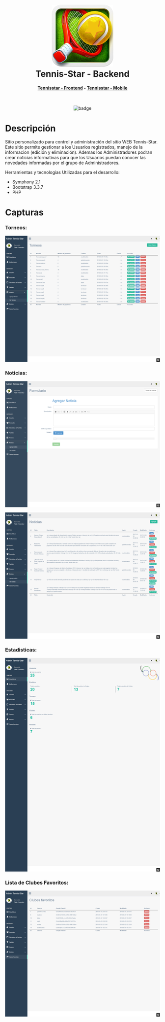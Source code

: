 <h1 align="center">
  <br>
  <a href="https://admin-tenis.tennis-star.com"><img src="https://raw.githubusercontent.com/martinbobbio/davinci-tennisstar-frontend/master/src/assets/images/logo.png" alt="Tenisstar" width="200"></a>
  <br>
  Tennis-Star - Backend
  <br>
</h1>
<h4 align="center">
  <a href="https://github.com/martinbobbio/davinci-tennisstar-backend">Tennisstar - Frontend</a>
   -  
  <a href="https://github.com/martinbobbio/davinci-tennisstar-mobile">Tennisstar - Mobile</a>
</h4>

<br>
<p align="center">
    <img src="https://forthebadge.com/images/badges/built-with-love.svg" alt="badge">
</p>


# Descripción

Sitio personalizado para control y administración del sitio WEB Tennis-Star.
Este sitio permite gestionar a los Usuarios registrados, manejo de la informacion (edición y eliminación).
Ademas los Administradores podran crear noticias informativas para que los Usuarios puedan conocer las novedades informadas por el grupo de Administradores.

Herramientas y tecnologias Utilizadas para el desarrollo:
* Symphony 2.1
* Bootstrap 3.3.7
* PHP

# Capturas

### Torneos:

![Image of tournament](web/images/screen-tournamet.png)

### Noticias:

![Image of notice](web/images/screen-notice.png)

![Image of notice2](web/images/screen-notice2.png)

### Estadisticas:

![Image of stats](web/images/screen-stats.png)

### Lista de Clubes Favoritos:

![Image of favoriteClub](web/images/screen-favoriteclub.png)
